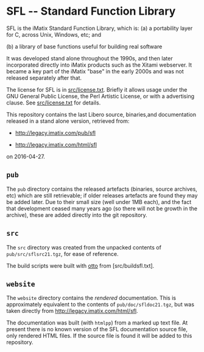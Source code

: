 # SFL -- Standard Function Library

SFL is the iMatix Standard Function Library, which is:
(a) a portability layer for C, across Unix, Windows, etc; and

(b) a library of base functions useful for building real software

It was developed stand alone throughout the 1990s, and then later 
incorporated directly into iMatix products such as the Xitami
webserver.   It became a key part of the iMatix "base" in the early
2000s and was not released separately after that.

The license for SFL is in [src/license.txt](src/license.txt).  Briefly
it allows usage under the GNU General Public License, the Perl Artistic
License, or with a advertising clause.  See [src/license.txt](src/license.txt)
for details.

This repository contains the last Libero source, binaries,and documentation
released in a stand alone version, retrieved from:

*  http://legacy.imatix.com/pub/sfl

*  http://legacy.imatix.com/html/sfl

on 2016-04-27.

## `pub`

The `pub` directory contains the released artefacts (binaries, source
archives, etc) which are still retrievable; if older releases artefacts
are found they may be added later.  Due to their small size (well under
1MB each), and the fact that development ceased many years ago (so there
will not be growth in the archive), these are added directly into the
git repository.

## `src`

The `src` directory was created from the unpacked contents of
`pub/src/sflsrc21.tgz`, for ease of reference.  

The build scripts were built with
[otto](https://github.com/imatix-legacy/otto) from [src/buildsfl.txt].

## `website`

The `website` directory contains the *rendered* documentation.  This
is approximately equivalent to the contents of `pub/doc/sfldoc21.tgz`, but
was taken directly from http://legacy.imatix.com/html/sfl.

The documentation was built (with `htmlpp`) from a marked up text file.
At present there is no known version of the SFL documentation source file,
only rendered HTML files.  If the source file is found it will be added
to this repository.

